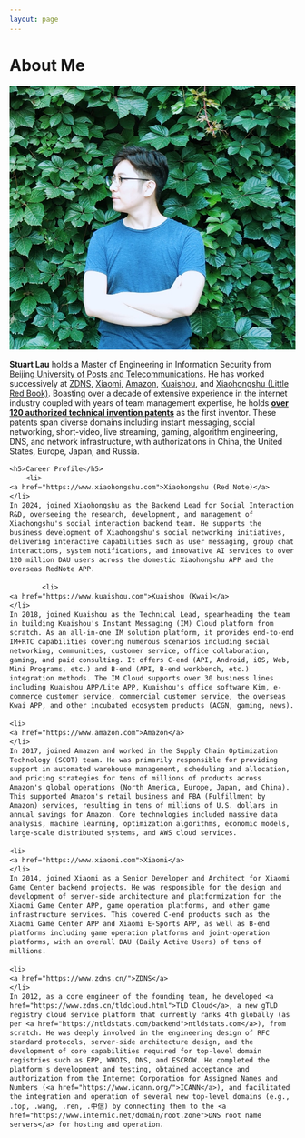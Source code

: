 ```yaml
---
layout: page
---
```


# About Me
<img src="/images/about-SL.jpg" class="floatpic">
<div class="en post-container">
    <p>
       <strong>Stuart Lau</strong> holds a Master of Engineering in Information Security from <a href="https://www.bupt.edu.cn">Beijing University of Posts and Telecommunications</a>. He has worked successively at <a href="https://www.zdns.cn/">ZDNS</a>,
       <a href="https://www.xiaomi.com">Xiaomi</a>, <a href="https://www.amazon.com">Amazon</a>, <a href="https://www.kuaishou.com">Kuaishou</a>, and <a href="https://www.xiaohongshu.com">Xiaohongshu (Little Red Book)</a>.
       Boasting over a decade of extensive experience in the internet industry coupled with years of team management expertise, he holds <strong><a href="https://stuartlau.github.io/archive/?tag=Patent">over 120 authorized technical invention patents</a></strong> as the first inventor. These patents span diverse domains including instant messaging, social networking, short-video, live streaming, gaming, algorithm engineering, DNS, and network infrastructure, with authorizations in China, the United States, Europe, Japan, and Russia.
    </p>

    <h5>Career Profile</h5>
        <li>
    <a href="https://www.xiaohongshu.com">Xiaohongshu (Red Note)</a>
    </li>
    In 2024, joined Xiaohongshu as the Backend Lead for Social Interaction R&D, overseeing the research, development, and management of Xiaohongshu's social interaction backend team. He supports the business development of Xiaohongshu's social networking initiatives, delivering interactive capabilities such as user messaging, group chat interactions, system notifications, and innovative AI services to over 120 million DAU users across the domestic Xiaohongshu APP and the overseas RedNote APP.
    
            <li>
    <a href="https://www.kuaishou.com">Kuaishou (Kwai)</a>
    </li>
    In 2018, joined Kuaishou as the Technical Lead, spearheading the team in building Kuaishou's Instant Messaging (IM) Cloud platform from scratch. As an all-in-one IM solution platform, it provides end-to-end IM+RTC capabilities covering numerous scenarios including social networking, communities, customer service, office collaboration, gaming, and paid consulting. It offers C-end (API, Android, iOS, Web, Mini Programs, etc.) and B-end (API, B-end workbench, etc.) integration methods. The IM Cloud supports over 30 business lines including Kuaishou APP/Lite APP, Kuaishou's office software Kim, e-commerce customer service, commercial customer service, the overseas Kwai APP, and other incubated ecosystem products (ACGN, gaming, news).

    <li>
    <a href="https://www.amazon.com">Amazon</a>
    </li>
    In 2017, joined Amazon and worked in the Supply Chain Optimization Technology (SCOT) team. He was primarily responsible for providing support in automated warehouse management, scheduling and allocation, and pricing strategies for tens of millions of products across Amazon's global operations (North America, Europe, Japan, and China). This supported Amazon's retail business and FBA (Fulfillment by Amazon) services, resulting in tens of millions of U.S. dollars in annual savings for Amazon. Core technologies included massive data analysis, machine learning, optimization algorithms, economic models, large-scale distributed systems, and AWS cloud services.

    <li>
    <a href="https://www.xiaomi.com">Xiaomi</a>
    </li>
    In 2014, joined Xiaomi as a Senior Developer and Architect for Xiaomi Game Center backend projects. He was responsible for the design and development of server-side architecture and platformization for the Xiaomi Game Center APP, game operation platforms, and other game infrastructure services. This covered C-end products such as the Xiaomi Game Center APP and Xiaomi E-Sports APP, as well as B-end platforms including game operation platforms and joint-operation platforms, with an overall DAU (Daily Active Users) of tens of millions.

    <li>
    <a href="https://www.zdns.cn/">ZDNS</a>
    </li>
    In 2012, as a core engineer of the founding team, he developed <a href="https://www.zdns.cn/tldcloud.html">TLD Cloud</a>, a new gTLD registry cloud service platform that currently ranks 4th globally (as per <a href="https://ntldstats.com/backend">ntldstats.com</a>), from scratch. He was deeply involved in the engineering design of RFC standard protocols, server-side architecture design, and the development of core capabilities required for top-level domain registries such as EPP, WHOIS, DNS, and ESCROW. He completed the platform's development and testing, obtained acceptance and authorization from the Internet Corporation for Assigned Names and Numbers (<a href="https://www.icann.org/">ICANN</a>), and facilitated the integration and operation of several new top-level domains (e.g., .top, .wang, .ren, .中信) by connecting them to the <a href="https://www.internic.net/domain/root.zone">DNS root name servers</a> for hosting and operation.


</div>